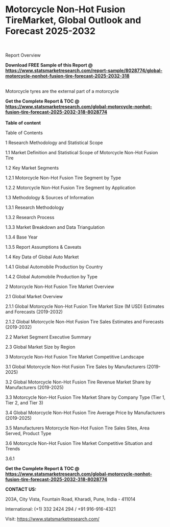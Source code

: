 <h1>Motorcycle Non-Hot Fusion TireMarket, Global Outlook and Forecast 2025-2032</h1><br/><p>Report Overview</p><div><b>Download FREE Sample of this Report @ <a href="https://www.statsmarketresearch.com/download-free-sample/8028774/global-motorcycle-nonhot-fusion-tire-forecast-2025-2032-318">https://www.statsmarketresearch.com/report-sample/8028774/global-motorcycle-nonhot-fusion-tire-forecast-2025-2032-318</a></b></div><br><p>
 
 Motorcycle tyres are the external part of a motorcycle</p><div><b>Get the Complete Report & TOC @ <a href="https://www.statsmarketresearch.com/global-motorcycle-nonhot-fusion-tire-forecast-2025-2032-318-8028774">https://www.statsmarketresearch.com/global-motorcycle-nonhot-fusion-tire-forecast-2025-2032-318-8028774</a></b></div><br><b>Table of content</b><p>Table of Contents<br />
 
 1 Research Methodology and Statistical Scope<br />
 
 1.1 Market Definition and Statistical Scope of Motorcycle Non-Hot Fusion Tire<br />
 
 1.2 Key Market Segments<br />
 
 1.2.1 Motorcycle Non-Hot Fusion Tire Segment by Type<br />
 
 1.2.2 Motorcycle Non-Hot Fusion Tire Segment by Application<br />
 
 1.3 Methodology & Sources of Information<br />
 
 1.3.1 Research Methodology<br />
 
 1.3.2 Research Process<br />
 
 1.3.3 Market Breakdown and Data Triangulation<br />
 
 1.3.4 Base Year<br />
 
 1.3.5 Report Assumptions & Caveats<br />
 
 1.4 Key Data of Global Auto Market<br />
 
 1.4.1 Global Automobile Production by Country<br />
 
 1.4.2 Global Automobile Production by Type<br />
 
 2 Motorcycle Non-Hot Fusion Tire Market Overview<br />
 
 2.1 Global Market Overview<br />
 
 2.1.1 Global Motorcycle Non-Hot Fusion Tire Market Size (M USD) Estimates and Forecasts (2019-2032)<br />
 
 2.1.2 Global Motorcycle Non-Hot Fusion Tire Sales Estimates and Forecasts (2019-2032)<br />
 
 2.2 Market Segment Executive Summary<br />
 
 2.3 Global Market Size by Region<br />
 
 3 Motorcycle Non-Hot Fusion Tire Market Competitive Landscape<br />
 
 3.1 Global Motorcycle Non-Hot Fusion Tire Sales by Manufacturers (2019-2025)<br />
 
 3.2 Global Motorcycle Non-Hot Fusion Tire Revenue Market Share by Manufacturers (2019-2025)<br />
 
 3.3 Motorcycle Non-Hot Fusion Tire Market Share by Company Type (Tier 1, Tier 2, and Tier 3)<br />
 
 3.4 Global Motorcycle Non-Hot Fusion Tire Average Price by Manufacturers (2019-2025)<br />
 
 3.5 Manufacturers Motorcycle Non-Hot Fusion Tire Sales Sites, Area Served, Product Type<br />
 
 3.6 Motorcycle Non-Hot Fusion Tire Market Competitive Situation and Trends<br />
 
 3.6.1 <br><div><b>Get the Complete Report & TOC @ <a href="https://www.statsmarketresearch.com/global-motorcycle-nonhot-fusion-tire-forecast-2025-2032-318-8028774">https://www.statsmarketresearch.com/global-motorcycle-nonhot-fusion-tire-forecast-2025-2032-318-8028774</a></b></div></p>
 
 <b>CONTACT US:</b><br>
 
 203A, City Vista, Fountain Road, Kharadi, Pune, India - 411014 <br>
 
 International: (+1) 332 2424 294 / +91 916-916-4321<br>
 
 Visit: <a href="https://www.statsmarketresearch.com/">https://www.statsmarketresearch.com/</a>
 
 <br>